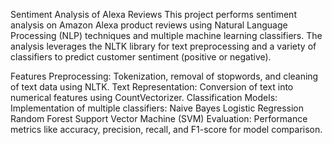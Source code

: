 Sentiment Analysis of Alexa Reviews
This project performs sentiment analysis on Amazon Alexa product reviews using Natural Language Processing (NLP) techniques and multiple machine learning classifiers. The analysis leverages the NLTK library for text preprocessing and a variety of classifiers to predict customer sentiment (positive or negative).

Features
Preprocessing: Tokenization, removal of stopwords, and cleaning of text data using NLTK.
Text Representation: Conversion of text into numerical features using CountVectorizer.
Classification Models: Implementation of multiple classifiers:
Naive Bayes
Logistic Regression
Random Forest
Support Vector Machine (SVM)
Evaluation: Performance metrics like accuracy, precision, recall, and F1-score for model comparison.